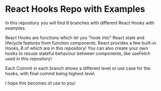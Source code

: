 # React Hooks Repo with Examples

In this repository you will find 8 branches with different React Hooks with examples.

React Hooks are functions which let you "hook into" React state and lifecycle features from function components.
React provides a few built-in Hooks, 8 of which are in this repository! You can also create your own hooks to resuse stateful 
behaviour between components, like useFetch used in this repository!

Each Commit in each branch shows a different level or use case for the hooks, with final commit being highest level.

I hope this becomes of use to you!
